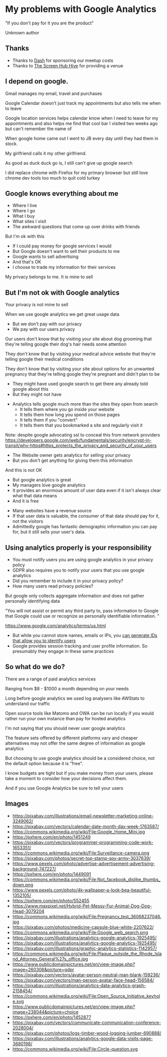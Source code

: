 <!-- .slide: data-background-image="https://cdn.freebiesupply.com/logos/large/2x/google-analytics-3-logo-svg-vector.svg" -->
# My problems with Google Analytics
"If you don't pay for it you are the product" <!-- .element: class="quote__text" -->

Unknown author <!-- .element: class="quote__source" -->


<!-- .slide: data-background-image="https://upload.wikimedia.org/wikipedia/commons/2/26/Facebook-logo-thumbs-up.png" -->
## Thanks
* Thanks to [Dash](https://dash.marketing/) for sponsoring our meetup costs
* Thanks to [The Screen Hub Hive](https://www.facebook.com/hivescreenhub/) for providing a venue



<!-- .slide: data-background-image="https://upload.wikimedia.org/wikipedia/commons/thumb/5/53/Google_%22G%22_Logo.svg/768px-Google_%22G%22_Logo.svg.png" -->
## I depend on google. 


<!-- .slide: data-background-image="images/email-3249062.png" -->
Gmail manages my email, travel and purchases


<!-- .slide: data-background-image="images/calendar-1763587.png" -->
Google Calendar doesn't just track my appointments but also tells me when to leave 


<!-- .slide: data-background-image="https://upload.wikimedia.org/wikipedia/commons/b/b0/World_location_map_%28equirectangular_180%29.svg" -->
Google location services helps calendar know when I need to leave for my appointments and also helps me find that cool bar I visited two weeks ago but can't remember the name of 


<!-- .slide: data-background-image="https://upload.wikimedia.org/wikipedia/commons/c/cc/Google_Home_Mini.jpg" -->
When google home came out I went to JB every day until they had them in stock.

My girlfriend calls it my other girlfriend.  <!-- .element: class="fragment" data-fragment-index="1" -->


<!-- .slide: data-background-image="images/computer-magnifying-glass-laptop-modern-pc-1451249-pxhere.com.jpg" -->
As good as duck duck go is, I still can't give up google search


<!-- .slide: data-background-image="images/programmer-1653351.png" -->
I did replace chrome with Firefox for my primary browser but still love chrome dev tools too much to quit cold turkey 



<!-- .slide: data-background-image="https://upload.wikimedia.org/wikipedia/commons/5/56/Surveillance-camera.png" -->
## Google knows everything about me 


<!-- .slide: data-background-image="images/secret-3037639_1280.jpg" -->
* Where I live
* Where I go <!-- .element: class="fragment" data-fragment-index="1" -->
* What I buy <!-- .element: class="fragment" data-fragment-index="2" -->
* What sites I visit <!-- .element: class="fragment" data-fragment-index="3" -->
* The awkward questions that come up over drinks with friends <!-- .element: class="fragment" data-fragment-index="4" -->


<!-- .slide: data-background-image="https://upload.wikimedia.org/wikipedia/commons/2/26/Facebook-logo-thumbs-up.png" -->
But I'm ok with this


<!-- .slide: data-background-image="images/advertise-advertisement-advertising-747227.jpg" -->
* If I could pay money for google services I would 
* But Google doesn't want to sell their products to me <!-- .element: class="fragment" data-fragment-index="1" -->
* Google wants to sell advertising <!-- .element: class="fragment" data-fragment-index="2" -->
* And that's OK <!-- .element: class="fragment" data-fragment-index="3" -->
* I choose to trade my information for their services <!-- .element: class="fragment" data-fragment-index="4" -->


<!-- .slide: data-background-image="images/shopping-online-ecommerce-business-buying-card-1449091-pxhere.com.jpg" -->
My privacy belongs to me. It is mine to sell 



<!-- .slide: data-background-image="https://upload.wikimedia.org/wikipedia/commons/2/21/Not_facebook_dislike_thumbs_down.png" -->
## But I'm not ok with Google analytics 


<!-- .slide: data-background-image="images/pexels-photo-1352105.jpeg" -->
Your privacy is not mine to sell


<!-- .slide: data-background-image="images/writing-hand-table-pen-pattern-finger-552455-pxhere.com.jpg" -->
When we use google analytics we get great usage data 

* But we don't pay with our privacy  <!-- .element: class="fragment" data-fragment-index="1" -->
* We pay with our users privacy <!-- .element: class="fragment" data-fragment-index="2" -->


<!-- .slide: data-background-image="images/dog-3079204_1280.jpeg" -->
Our users don't know that by visiting your site about dog grooming that they're telling google their dog's hair needs some attention 


<!-- .slide: data-background-image="images/medicine-2207622_1280.jpg" -->
They don't know that by visiting your medical advice website that they're telling google their medical conditions 


<!-- .slide: data-background-image="https://upload.wikimedia.org/wikipedia/commons/b/bd/Pregnancy_test_36068237046.jpg" -->
They don't know that by visiting your site about options for an unwanted pregnancy that they're telling google they're pregnant and didn't plan to be 


<!-- .slide: data-background-image="https://upload.wikimedia.org/wikipedia/commons/9/96/Google_web_search.png" -->
* They might have used google search to get there any already told google about this 
* But they might not have  <!-- .element: class="fragment" data-fragment-index="1" -->


<!-- .slide: data-background-image="images/analytics-1925495_1920.png" -->
* Analytics tells google much more than the sites they open from search 
	* It tells them where you go inside your website <!-- .element: class="fragment" data-fragment-index="1" -->
	* It tells them how long you spend on those pages  <!-- .element: class="fragment" data-fragment-index="2" -->
	* It tells them if you "convert" <!-- .element: class="fragment" data-fragment-index="3" -->
	* It tells them that you bookmarked a site and regularly visit it  <!-- .element: class="fragment" data-fragment-index="4" -->

Note:
despite google advocating ssl to conceal this from network providers https://developers.google.com/web/fundamentals/security/encrypt-in-transit/why-https#https_protects_the_privacy_and_security_of_your_users


<!-- .slide: data-background-image="images/graphic-1142957_1920.jpg" -->
* The Website owner gets analytics for selling your privacy 
* But you don't get anything for giving them this information  <!-- .element: class="fragment" data-fragment-index="1" -->

And this is not OK  <!-- .element: class="fragment" data-fragment-index="2" -->


<!-- .slide: data-background-image="images/graphic-1142957_1920.jpg" -->
* But google analytics is great 
* My managers love google analytics  <!-- .element: class="fragment" data-fragment-index="1" -->
* It provides an enormous amount of user data even if it isn't always clear what that data means  <!-- .element: class="fragment" data-fragment-index="2" -->
* And it is free  <!-- .element: class="fragment" data-fragment-index="2" -->


<!-- .slide: data-background-image="images/graphic-1142957_1920.jpg" -->
* Many websites have a revenue source
* If that user data is valuable, the consumer of that data should pay for it, not the visitors  <!-- .element: class="fragment" data-fragment-index="1" -->
* Admittedly google has fantastic demographic information you can pay for, but it still sells your user's data.  <!-- .element: class="fragment" data-fragment-index="2" -->


<!-- .slide: data-background-image="https://upload.wikimedia.org/wikipedia/commons/9/9f/Plaque_outside_the_Rhode_Island_Attorney_General%27s_office.jpg" -->
## Using analytics properly is your responsibility


<!-- .slide: data-background-image="images/gdpr.jpg" -->
* You must notify users you are using google analytics in your privacy policy
* GDPR also requires you to notify your users that you use google analytics <!-- .element: class="fragment" data-fragment-index="1" -->
* Did you remember to include it in your privacy policy? <!-- .element: class="fragment" data-fragment-index="2" -->
* How many users read privacy policies? <!-- .element: class="fragment" data-fragment-index="3" -->


<!-- .slide: data-background-image="images/avatar-159236_1280.png" -->
But google only collects aggregate information and does not gather personally identifying data

"You will not assist or permit any third party to, pass information to Google that Google could use or recognize as personally identifiable information. " <!-- .element: class="quote__text" -->

https://www.google.com/analytics/terms/us.html <!-- .element: class="quote__source" -->


<!-- .slide: data-background-image="images/man-156584_1280.png" -->
* But while you cannot store names, emails or IPs, you [can generate IDs that allow you to identify users](https://davidsimpson.me/2013/10/17/identifying-your-users-in-google-analytics-while-complying-with-section-7-of-the-terms-of-service/)
* Google provides session tracking and user profile information. So presumably they engage in these same practices



<!-- .slide: data-background-image="https://upload.wikimedia.org/wikipedia/commons/8/89/Circle-question.svg" -->
## So what do we do?


<!-- .slide: data-background-image="images/analytics-2158454_1280.png" -->
There are a range of paid analytics services

Ranging from $8 - $1000 a month depending on your needs


<!-- .slide: data-background-image="images/logs-690888_1280.jpg" -->
Long before google analytics we used log analysers like AWStats to understand our traffic


<!-- .slide: data-background-image="https://upload.wikimedia.org/wikipedia/commons/thumb/4/4e/Open_Source_Initiative_keyhole.svg/1024px-Open_Source_Initiative_keyhole.svg.png" -->
Open source tools like Matomo and OWA can be run locally if you would rather run your own instance than pay for hosted analytics


<!-- .slide: data-background-image="images/analytics-3680198_1280.png" -->
I'm not saying that you should never user google analytics

The feature sets offered by different platforms vary and cheaper alternatives may not offer the same degree of information as google analytics


<!-- .slide: data-background-image="images/choice-1513417749fx1.jpg" -->
But choosing to use google analytics should be a considered choice, not the default option because it is "free". 


<!-- .slide: data-background-image="images/invoice-cash-payments-concept-business-receipt-1452877-pxhere.com.jpg" -->
I know budgets are tight but if you make money from your users, please take a moment to consider how your decisions affect them.


<!-- .slide: data-background-image="images/communicate-2028004_1280.png" -->
And if you use Google Analytics be sure to tell your users



<!-- .slide: class="image-list" -->
## Images
* https://pixabay.com/illustrations/email-newsletter-marketing-online-3249062/
* https://pixabay.com/vectors/calendar-date-month-day-week-1763587/
* https://commons.wikimedia.org/wiki/File:Google_Home_Mini.jpg
* https://pxhere.com/en/photo/1451249
* https://pixabay.com/vectors/programmer-programming-code-work-1653351/
* https://commons.wikimedia.org/wiki/File:Surveillance-camera.png
* https://pixabay.com/photos/secret-top-stamp-spy-army-3037639/
* https://www.pexels.com/photo/advertise-advertisement-advertising-background-747227/
* https://pxhere.com/en/photo/1449091
* https://commons.wikimedia.org/wiki/File:Not_facebook_dislike_thumbs_down.png
* https://www.pexels.com/photo/4k-wallpaper-a-look-bea-beautiful-1352105/
* https://pxhere.com/en/photo/552455
* https://www.maxpixel.net/Hybrid-Pet-Messy-Fur-Animal-Dog-Dog-Head-3079204
* https://commons.wikimedia.org/wiki/File:Pregnancy_test_36068237046.jpg
* https://pixabay.com/photos/medicine-capsule-blue-white-2207622/
* https://commons.wikimedia.org/wiki/File:Google_web_search.png
* https://pixabay.com/illustrations/analytics-google-analytics-1925495/
* https://pixabay.com/illustrations/analytics-google-analytics-1925495/
* https://pixabay.com/illustrations/graphic-analytics-statistics-1142957/
* https://commons.wikimedia.org/wiki/File:Plaque_outside_the_Rhode_Island_Attorney_General%27s_office.jpg
* https://www.publicdomainpictures.net/en/view-image.php?image=260306&picture=gdpr
* https://pixabay.com/vectors/avatar-person-neutral-man-blank-159236/
* https://pixabay.com/vectors/man-person-avatar-face-head-156584/
* https://pixabay.com/illustrations/analytics-data-analytics-graph-2158454/
* https://commons.wikimedia.org/wiki/File:Open_Source_Initiative_keyhole.svg
* https://www.publicdomainpictures.net/en/view-image.php?image=238044&picture=choice
* https://pxhere.com/en/photo/1452877
* https://pixabay.com/vectors/communicate-communication-conference-2028004/
* https://pixabay.com/photos/logs-timber-wood-logging-lumber-690888/
* https://pixabay.com/illustrations/analytics-google-data-visits-page-3680198/
* https://commons.wikimedia.org/wiki/File:Circle-question.svg
